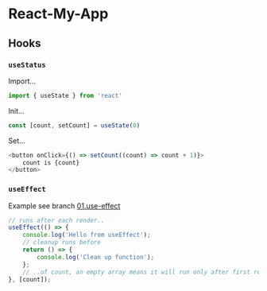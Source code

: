 # React-My-App

## Hooks

### `useStatus`
  
Import...

```javascript
import { useState } from 'react'
```

Init...

```javascript
const [count, setCount] = useState(0)
```

Set...

```javascript
<button onClick={() => setCount((count) => count + 1)}>
    count is {count}
</button>
```

### `useEffect`

Example see branch [01.use-effect](https://github.com/sosercodes/react-my-app/blob/01.use-effect/src/App.jsx)
 

```javascript
// runs after each render..
useEffect(() => {
    console.log('Hello from useEffect');
    // cleanup runs before 
    return () => {
        console.log('Clean up function');
    };
    // ..of count, an empty array means it will run only after first render
}, [count]);
```
